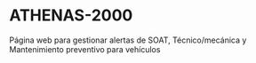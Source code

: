 # ATHENAS-2000
Página web para gestionar alertas de SOAT, Técnico/mecánica y Mantenimiento preventivo para vehículos
